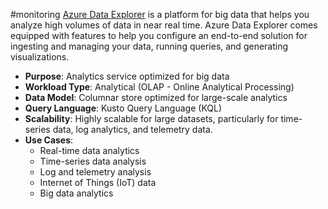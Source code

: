 #monitoring 
[Azure Data Explorer](https://learn.microsoft.com/en-us/azure/data-explorer/data-explorer-overview) is a platform for big data that helps you analyze high volumes of data in near real time. Azure Data Explorer comes equipped with features to help you configure an end-to-end solution for ingesting and managing your data, running queries, and generating visualizations.

- **Purpose**: Analytics service optimized for big data
- **Workload Type**: Analytical (OLAP - Online Analytical Processing)
- **Data Model**: Columnar store optimized for large-scale analytics
- **Query Language**: Kusto Query Language (KQL)
- **Scalability**: Highly scalable for large datasets, particularly for time-series data, log analytics, and telemetry data.
- **Use Cases**:
    - Real-time data analytics
    - Time-series data analysis
    - Log and telemetry analysis
    - Internet of Things (IoT) data
    - Big data analytics